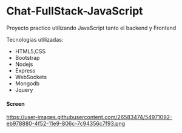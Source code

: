 # Chat-FullStack-JavaScript
Proyecto practico utilizando JavaScript tanto el backend y Frontend


Tecnologias utilizadas:
- HTML5,CSS 
- Bootstrap
- Nodejs
- Express
- WebSockets
- Mongodb
- Jquery

#### Screen
https://user-images.githubusercontent.com/26583474/54971092-eb978880-4f52-11e9-806c-7c94356c7f93.png

